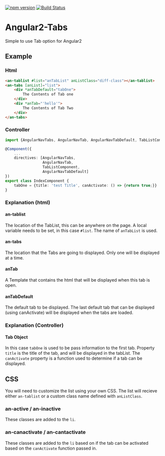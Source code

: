 [![npm version](https://badge.fury.io/js/angular2-tabs.svg)](https://badge.fury.io/js/angular2-tabs)
[![Build Status](https://travis-ci.org/DemgelOpenSource/angular2-tabs.svg?branch=master)](https://travis-ci.org/DemgelOpenSource/angular2-tabs)
# Angular2-Tabs

Simple to use Tab option for Angular2

## Example

### Html
``` html
<an-tablist #list="anTabList" anListClass="diff-class"></an-tablist>
<an-tabs [anList]="list">
    <div *anTabDefault="tabOne">
        The Contents of Tab one
    </div>
    <div *anTab="'hello'">
        The Contents of Tab Two
    </div>
</an-tabs>
```
### Controller
``` ts
import {AngularNavTabs, AngularNavTab, AngularNavTabDefault, TabListComponent} from 'angular2-nav/tabs';

@Component({
    ...
    directives: [AngularNavTabs, 
                 AngularNavTab, 
                 TabListComponent, 
                 AngularNavTabDefault]
})
export class IndexComponent {
    tabOne = {title: 'test Title', canActivate: () => {return true;}}
}
```
### Explanation (html)
#### an-tablist
The location of the TabList, this can be anywhere on the page. A local variable needs to be set, in this case `#list`. The name of `anTabList` is used.
#### an-tabs
The location that the Tabs are going to displayed. Only one will be displayed at a time.
#### anTab
A Template that contains the html that will be displayed when this tab is open.
#### anTabDefault
The default tab to be displayed. The last default tab that can be displayed (using canActivate) will be displayed when the tabs are loaded.
### Explanation (Controller)
#### Tab Object
In this case `tabOne` is used to be pass information to the first tab. Property `title` is the title of the tab, and will be displayed in the tabList. The `canActivate` property is a function used to determine if a tab can be displayed.
## CSS
You will need to customize the list using your own CSS. The list will recieve either `an-tablist` or a custom class name defined with `anListClass`.
### an-active / an-inactive
These classes are added to the `li`.
### an-canactivate / an-cantactivate
These classes are added to the `li` based on if the tab can be activated based on the `canActivate` function passed in.
